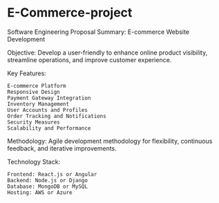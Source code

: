 # E-Commerce-project

Software Engineering Proposal Summary: E-commerce Website Development

Objective:
Develop a user-friendly to enhance online product visibility, streamline operations, and improve customer experience.

Key Features:

    E-commerce Platform
    Responsive Design
    Payment Gateway Integration
    Inventory Management
    User Accounts and Profiles
    Order Tracking and Notifications
    Security Measures
    Scalability and Performance

Methodology:
Agile development methodology for flexibility, continuous feedback, and iterative improvements.

Technology Stack:

    Frontend: React.js or Angular
    Backend: Node.js or Django
    Database: MongoDB or MySQL
    Hosting: AWS or Azure


